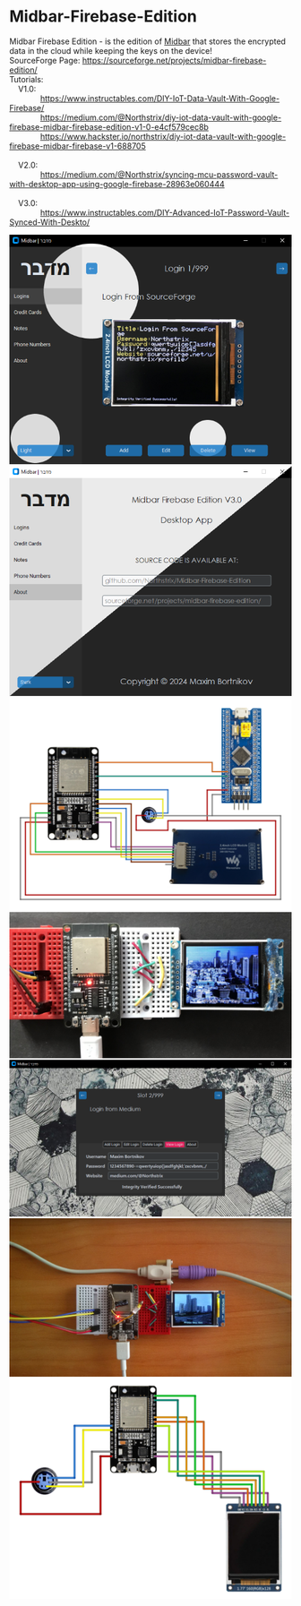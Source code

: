 # Midbar-Firebase-Edition

Midbar Firebase Edition - is the edition of [Midbar](https://github.com/Northstrix/Midbar) that stores the encrypted data in the cloud while keeping the keys on the device!
</br>
SourceForge Page: https://sourceforge.net/projects/midbar-firebase-edition/
</br>
Tutorials:
</br>
&nbsp;&nbsp;&nbsp;&nbsp;V1.0:
</br>
&nbsp;&nbsp;&nbsp;&nbsp;&nbsp;&nbsp;&nbsp;&nbsp;&nbsp;&nbsp;&nbsp;&nbsp;&nbsp;&nbsp;https://www.instructables.com/DIY-IoT-Data-Vault-With-Google-Firebase/
</br>
&nbsp;&nbsp;&nbsp;&nbsp;&nbsp;&nbsp;&nbsp;&nbsp;&nbsp;&nbsp;&nbsp;&nbsp;&nbsp;&nbsp;https://medium.com/@Northstrix/diy-iot-data-vault-with-google-firebase-midbar-firebase-edition-v1-0-e4cf579cec8b
</br>
&nbsp;&nbsp;&nbsp;&nbsp;&nbsp;&nbsp;&nbsp;&nbsp;&nbsp;&nbsp;&nbsp;&nbsp;&nbsp;&nbsp;https://www.hackster.io/northstrix/diy-iot-data-vault-with-google-firebase-midbar-firebase-v1-688705
</br>
</br>
&nbsp;&nbsp;&nbsp;&nbsp;V2.0:
</br>
&nbsp;&nbsp;&nbsp;&nbsp;&nbsp;&nbsp;&nbsp;&nbsp;&nbsp;&nbsp;&nbsp;&nbsp;&nbsp;&nbsp;https://medium.com/@Northstrix/syncing-mcu-password-vault-with-desktop-app-using-google-firebase-28963e060444
</br>
</br>
&nbsp;&nbsp;&nbsp;&nbsp;V3.0:
</br>
&nbsp;&nbsp;&nbsp;&nbsp;&nbsp;&nbsp;&nbsp;&nbsp;&nbsp;&nbsp;&nbsp;&nbsp;&nbsp;&nbsp;https://www.instructables.com/DIY-Advanced-IoT-Password-Vault-Synced-With-Deskto/

![image text](https://github.com/Northstrix/Midbar-Firebase-Edition/blob/main/V3.0/Pictures/Desktop%20App%20%2B%20View%20Record.png)
![image text](https://github.com/Northstrix/Midbar-Firebase-Edition/blob/main/V3.0/Pictures/About%20Desktop%20App.png)
![image text](https://github.com/Northstrix/Midbar-Firebase-Edition/blob/main/V3.0/Pictures/Midbar%20Circuit%20Diagram.png)
![image text](https://github.com/Northstrix/Midbar-Firebase-Edition/blob/main/V2.0/Pictures/IMG_0258.JPG)
![image text](https://github.com/Northstrix/Midbar-Firebase-Edition/blob/main/V2.0/Pictures/View%20Login.png)
![image text](https://github.com/Northstrix/Midbar-Firebase-Edition/blob/main/V1.0/Pictures/IMG_20231013_174407.jpg)
![image text](https://github.com/Northstrix/Midbar-Firebase-Edition/blob/main/V1.0/Pictures/Midbar%20Circuit%20Diagram.png)

